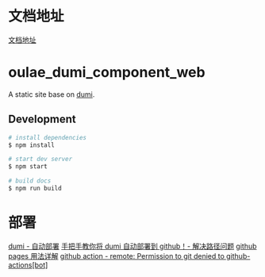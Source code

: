 # 文档地址

[文档地址](https://ouleworld.github.io/oulae_dumi_component_web)

# oulae_dumi_component_web

A static site base on [dumi](https://d.umijs.org).

## Development

```bash
# install dependencies
$ npm install

# start dev server
$ npm start

# build docs
$ npm run build
```

# 部署

[dumi - 自动部署](https://d.umijs.org/guide/faq#%E8%87%AA%E5%8A%A8%E9%83%A8%E7%BD%B2)
[手把手教你将 dumi 自动部署到 github！- 解决路径问题](https://juejin.cn/post/7103871313492017159)
[github pages 用法详解](https://blog.csdn.net/lancemao/article/details/126497147)
[github action - remote: Permission to git denied to github-actions[bot]](https://github.com/ad-m/github-push-action/issues/96#issuecomment-889984928)

